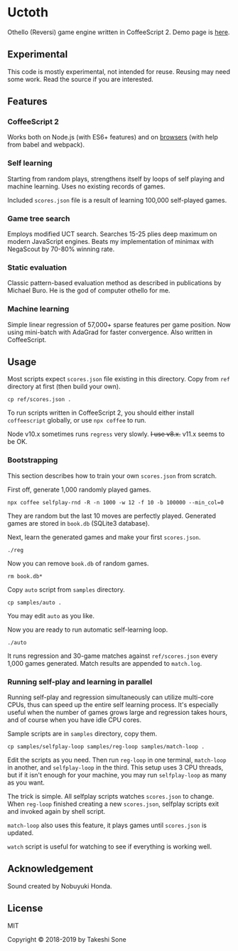 # Uctoth

Othello (Reversi) game engine written in CoffeeScript 2.
Demo page is [here](https://ts1.github.io/uctoth/).

## Experimental

This code is mostly experimental, not intended for reuse.
Reusing may need some work.
Read the source if you are interested.

## Features

### CoffeeScript 2

Works both on Node.js (with ES6+ features) and on [browsers](https://ts1.github.io/uctoth/) (with help from babel and webpack).

### Self learning

Starting from random plays, strengthens itself by loops of self playing and
machine learning.
Uses no existing records of games.

Included `scores.json` file is a result of learning 100,000 self-played games.

### Game tree search

Employs modified UCT search.
Searches 15-25 plies deep maximum on modern JavaScript engines.
Beats my implementation of minimax with NegaScout by 70-80% winning rate.

### Static evaluation

Classic pattern-based evaluation method as described in publications by Michael Buro.
He is the god of computer othello for me.

### Machine learning

Simple linear regression of 57,000+ sparse features per game position.
Now using mini-batch with AdaGrad for faster convergence.
Also written in CoffeeScript.

## Usage

Most scripts expect `scores.json` file existing in this directory.
Copy from `ref` directory at first (then build your own).

```
cp ref/scores.json .
```

To run scripts written in CoffeeScript 2, you should either install
`coffeescript` globally, or use `npx coffee` to run.

Node v10.x sometimes runs `regress` very slowly. ~~I use v8.x.~~
v11.x seems to be OK.

### Bootstrapping

This section describes how to train your own `scores.json` from scratch.

First off, generate 1,000 randomly played games.

```
npx coffee selfplay-rnd -R -n 1000 -w 12 -f 10 -b 100000 --min_col=0
```

They are random but the last 10 moves are perfectly played.
Generated games are stored in `book.db` (SQLite3 database).

Next, learn the generated games and make your first `scores.json`.

```
./reg
```

Now you can remove `book.db` of random games.

```
rm book.db*
```

Copy `auto` script from `samples` directory.

```
cp samples/auto .
```

You may edit `auto` as you like.

Now you are ready to run automatic self-learning loop.

```
./auto
```

It runs regression and 30-game matches against `ref/scores.json`
every 1,000 games generated.
Match results are appended to `match.log`.

### Running self-play and learning in parallel

Running self-play and regression simultaneously can utilize multi-core CPUs,
thus can speed up the entire self learning process.
It's especially useful when the number of games grows large and regression takes
hours, and of course when you have idle CPU cores.

Sample scripts are in `samples` directory, copy them.

```
cp samples/selfplay-loop samples/reg-loop samples/match-loop .
```

Edit the scripts as you need.
Then run `reg-loop` in one terminal, `match-loop` in another, and
`selfplay-loop` in the third.
This setup uses 3 CPU threads, but if it isn't enough for your machine,
you may run `selfplay-loop` as many as you want.

The trick is simple.
All selfplay scripts watches `scores.json` to change.
When `reg-loop` finished creating a new `scores.json`, selfplay scripts exit
and invoked again by shell script.

`match-loop` also uses this feature, it plays games until `scores.json` is
updated.

`watch` script is useful for watching to see if everything is working well.

## Acknowledgement

Sound created by Nobuyuki Honda.

## License

MIT

Copyright © 2018-2019 by Takeshi Sone
